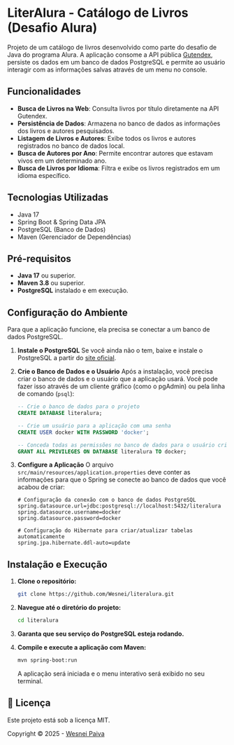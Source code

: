 
# LiterAlura - Catálogo de Livros (Desafio Alura)

Projeto de um catálogo de livros desenvolvido como parte do desafio de Java do programa Alura. A aplicação consome a API pública [Gutendex](https://gutendex.com/), persiste os dados em um banco de dados PostgreSQL e permite ao usuário interagir com as informações salvas através de um menu no console.

## Funcionalidades

  - **Busca de Livros na Web**: Consulta livros por título diretamente na API Gutendex.
  - **Persistência de Dados**: Armazena no banco de dados as informações dos livros e autores pesquisados.
  - **Listagem de Livros e Autores**: Exibe todos os livros e autores registrados no banco de dados local.
  - **Busca de Autores por Ano**: Permite encontrar autores que estavam vivos em um determinado ano.
  - **Busca de Livros por Idioma**: Filtra e exibe os livros registrados em um idioma específico.

## Tecnologias Utilizadas

  - Java 17
  - Spring Boot & Spring Data JPA
  - PostgreSQL (Banco de Dados)
  - Maven (Gerenciador de Dependências)

## Pré-requisitos

  - **Java 17** ou superior.
  - **Maven 3.8** ou superior.
  - **PostgreSQL** instalado e em execução.

## Configuração do Ambiente

Para que a aplicação funcione, ela precisa se conectar a um banco de dados PostgreSQL.

1.  **Instale o PostgreSQL**
    Se você ainda não o tem, baixe e instale o PostgreSQL a partir do [site oficial](https://www.postgresql.org/download/).

2.  **Crie o Banco de Dados e o Usuário**
    Após a instalação, você precisa criar o banco de dados e o usuário que a aplicação usará. Você pode fazer isso através de um cliente gráfico (como o pgAdmin) ou pela linha de comando (`psql`):

    ```sql
    -- Crie o banco de dados para o projeto
    CREATE DATABASE literalura;

    -- Crie um usuário para a aplicação com uma senha
    CREATE USER docker WITH PASSWORD 'docker';

    -- Conceda todas as permissões no banco de dados para o usuário criado
    GRANT ALL PRIVILEGES ON DATABASE literalura TO docker;
    ```

3.  **Configure a Aplicação**
    O arquivo `src/main/resources/application.properties` deve conter as informações para que o Spring se conecte ao banco de dados que você acabou de criar:

    ```properties
    # Configuração da conexão com o banco de dados PostgreSQL
    spring.datasource.url=jdbc:postgresql://localhost:5432/literalura
    spring.datasource.username=docker
    spring.datasource.password=docker

    # Configuração do Hibernate para criar/atualizar tabelas automaticamente
    spring.jpa.hibernate.ddl-auto=update
    ```

## Instalação e Execução

1.  **Clone o repositório:**

    ```bash
    git clone https://github.com/Wesnei/literalura.git
    ```

2.  **Navegue até o diretório do projeto:**

    ```bash
    cd literalura
    ```

3.  **Garanta que seu serviço do PostgreSQL esteja rodando.**

4.  **Compile e execute a aplicação com Maven:**

    ```bash
    mvn spring-boot:run
    ```
    A aplicação será iniciada e o menu interativo será exibido no seu terminal.

## 📜 Licença

Este projeto está sob a licença MIT.

Copyright © 2025 - [Wesnei Paiva](https://github.com/Wesnei)

